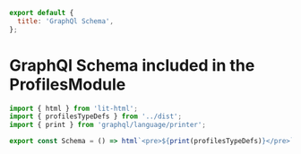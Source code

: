 ```js script
export default {
  title: 'GraphQl Schema',
};
```

# GraphQl Schema included in the ProfilesModule

```js preview-story
import { html } from 'lit-html';
import { profilesTypeDefs } from '../dist';
import { print } from 'graphql/language/printer';

export const Schema = () => html`<pre>${print(profilesTypeDefs)}</pre>`;
```
